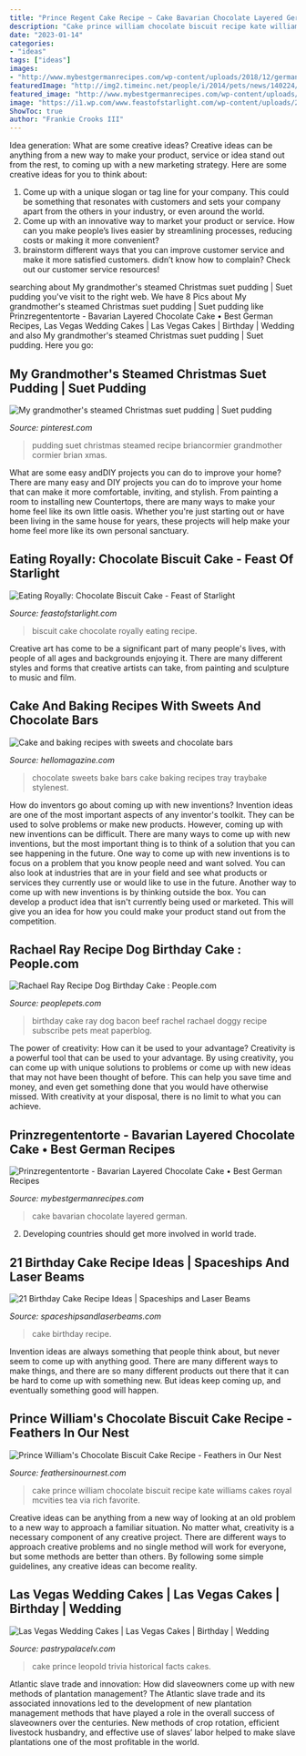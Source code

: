 ```yaml
---
title: "Prince Regent Cake Recipe ~ Cake Bavarian Chocolate Layered German"
description: "Cake prince william chocolate biscuit recipe kate williams cakes royal mcvities tea via rich favorite"
date: "2023-01-14"
categories:
- "ideas"
tags: ["ideas"]
images:
- "http://www.mybestgermanrecipes.com/wp-content/uploads/2018/12/german-Prinzregententorte-bavarian-chocolate-cake-1001x1024.jpg"
featuredImage: "http://img2.timeinc.net/people/i/2014/pets/news/140224/rachel-ray-768.jpg"
featured_image: "http://www.mybestgermanrecipes.com/wp-content/uploads/2018/12/german-Prinzregententorte-bavarian-chocolate-cake-1001x1024.jpg"
image: "https://i1.wp.com/www.feastofstarlight.com/wp-content/uploads/2018/05/Eating-Royally-Chocolate-Biscuit-Cake-Recipe-2.jpg?resize=683%2C1024"
ShowToc: true
author: "Frankie Crooks III"
---
```



Idea generation: What are some creative ideas?
Creative ideas can be anything from a new way to make your product, service or idea stand out from the rest, to coming up with a new marketing strategy. Here are some creative ideas for you to think about: 
1. Come up with a unique slogan or tag line for your company. This could be something that resonates with customers and sets your company apart from the others in your industry, or even around the world. 
2. Come up with an innovative way to market your product or service. How can you make people’s lives easier by streamlining processes, reducing costs or making it more convenient? 
3. brainstorm different ways that you can improve customer service and make it more satisfied customers. didn’t know how to complain? Check out our customer service resources! 

	

		
searching about My grandmother&#039;s steamed Christmas suet pudding | Suet pudding you've visit to the right web. We have 8 Pics about My grandmother&#039;s steamed Christmas suet pudding | Suet pudding like Prinzregententorte - Bavarian Layered Chocolate Cake • Best German Recipes, Las Vegas Wedding Cakes | Las Vegas Cakes | Birthday | Wedding and also My grandmother&#039;s steamed Christmas suet pudding | Suet pudding. Here you go:
		
    
## My Grandmother&#039;s Steamed Christmas Suet Pudding | Suet Pudding

<img loading=lazy src="https://i.pinimg.com/originals/66/b0/36/66b036a9bd12d72f06d5a5a7e429d515.jpg" onerror="this.onerror=null;this.src='https://tse2.mm.bing.net/th?id=OIP.yxuefGB8hwxbTZEm-W47RAHaGZ&amp;pid=15.1';" alt="My grandmother&#039;s steamed Christmas suet pudding | Suet pudding">

_Source: pinterest.com_

>pudding suet christmas steamed recipe briancormier grandmother cormier brian xmas. 

	

What are some easy andDIY projects you can do to improve your home?
There are many easy and DIY projects you can do to improve your home that can make it more comfortable, inviting, and stylish. From painting a room to installing new Countertops, there are many ways to make your home feel like its own little oasis. Whether you're just starting out or have been living in the same house for years, these projects will help make your home feel more like its own personal sanctuary.

    
## Eating Royally: Chocolate Biscuit Cake - Feast Of Starlight

<img loading=lazy src="https://i1.wp.com/www.feastofstarlight.com/wp-content/uploads/2018/05/Eating-Royally-Chocolate-Biscuit-Cake-Recipe-2.jpg?resize=683%2C1024" onerror="this.onerror=null;this.src='https://tse2.mm.bing.net/th?id=OIP.PLLp3Jjlx9sQlhvI5_1nggHaLG&amp;pid=15.1';" alt="Eating Royally: Chocolate Biscuit Cake - Feast of Starlight">

_Source: feastofstarlight.com_

>biscuit cake chocolate royally eating recipe. 

	

Creative art has come to be a significant part of many people's lives, with people of all ages and backgrounds enjoying it. There are many different styles and forms that creative artists can take, from painting and sculpture to music and film.

    
## Cake And Baking Recipes With Sweets And Chocolate Bars

<img loading=lazy src="http://www.hellomagazine.com/imagenes/cuisine/2013110815441/sweets-chocolate-bars-cake-baking-recipes/0-79-491/cake-bake--z.jpg" onerror="this.onerror=null;this.src='https://tse1.mm.bing.net/th?id=OIP.HY6PgGlIKDJDdJsj9zZJRgHaIf&amp;pid=15.1';" alt="Cake and baking recipes with sweets and chocolate bars">

_Source: hellomagazine.com_

>chocolate sweets bake bars cake baking recipes tray traybake stylenest. 

	

How do inventors go about coming up with new inventions?
Invention ideas are one of the most important aspects of any inventor's toolkit. They can be used to solve problems or make new products. However, coming up with new inventions can be difficult. There are many ways to come up with new inventions, but the most important thing is to think of a solution that you can see happening in the future.
One way to come up with new inventions is to focus on a problem that you know people need and want solved. You can also look at industries that are in your field and see what products or services they currently use or would like to use in the future. Another way to come up with new inventions is by thinking outside the box. You can develop a product idea that isn't currently being used or marketed. This will give you an idea for how you could make your product stand out from the competition.

    
## Rachael Ray Recipe Dog Birthday Cake : People.com

<img loading=lazy src="http://img2.timeinc.net/people/i/2014/pets/news/140224/rachel-ray-768.jpg" onerror="this.onerror=null;this.src='https://tse2.mm.bing.net/th?id=OIP.g8O5TFbMxMHN44RJgjqiVQHaJ4&amp;pid=15.1';" alt="Rachael Ray Recipe Dog Birthday Cake : People.com">

_Source: peoplepets.com_

>birthday cake ray dog bacon beef rachel rachael doggy recipe subscribe pets meat paperblog. 

	

The power of creativity: How can it be used to your advantage?
Creativity is a powerful tool that can be used to your advantage. By using creativity, you can come up with unique solutions to problems or come up with new ideas that may not have been thought of before. This can help you save time and money, and even get something done that you would have otherwise missed. With creativity at your disposal, there is no limit to what you can achieve.

    
## Prinzregententorte - Bavarian Layered Chocolate Cake • Best German Recipes

<img loading=lazy src="http://www.mybestgermanrecipes.com/wp-content/uploads/2018/12/german-Prinzregententorte-bavarian-chocolate-cake-1001x1024.jpg" onerror="this.onerror=null;this.src='https://tse2.mm.bing.net/th?id=OIP.-dj2fyICrYSQTAcWSHV_EgHaHk&amp;pid=15.1';" alt="Prinzregententorte - Bavarian Layered Chocolate Cake • Best German Recipes">

_Source: mybestgermanrecipes.com_

>cake bavarian chocolate layered german. 

	

2. Developing countries should get more involved in world trade.

    
## 21 Birthday Cake Recipe Ideas | Spaceships And Laser Beams

<img loading=lazy src="http://spaceshipsandlaserbeams.com/wp-content/uploads/2016/04/main-birthday-cake-recipe-ideas-600x600.jpg" onerror="this.onerror=null;this.src='https://tse3.mm.bing.net/th?id=OIP.z__HScVu-LAScOXsnhHlrQHaHa&amp;pid=15.1';" alt="21 Birthday Cake Recipe Ideas | Spaceships and Laser Beams">

_Source: spaceshipsandlaserbeams.com_

>cake birthday recipe. 

	

Invention ideas are always something that people think about, but never seem to come up with anything good. There are many different ways to make things, and there are so many different products out there that it can be hard to come up with something new. But ideas keep coming up, and eventually something good will happen.

    
## Prince William&#039;s Chocolate Biscuit Cake Recipe - Feathers In Our Nest

<img loading=lazy src="http://4.bp.blogspot.com/-DNeHnYytbno/Tccukve0pwI/AAAAAAAACig/ExWEObVA1lw/s1600/image-1-for-royal-wedding-the-cake-for-prince-william-and-kate-middleton-gallery-75229172.jpg" onerror="this.onerror=null;this.src='https://tse1.mm.bing.net/th?id=OIP.x_q7-AMpl-zWb-LeMOUR6AHaEz&amp;pid=15.1';" alt="Prince William&#039;s Chocolate Biscuit Cake Recipe - Feathers in Our Nest">

_Source: feathersinournest.com_

>cake prince william chocolate biscuit recipe kate williams cakes royal mcvities tea via rich favorite. 

	

Creative ideas can be anything from a new way of looking at an old problem to a new way to approach a familiar situation. No matter what, creativity is a necessary component of any creative project. There are different ways to approach creative problems and no single method will work for everyone, but some methods are better than others. By following some simple guidelines, any creative ideas can become reality.

    
## Las Vegas Wedding Cakes | Las Vegas Cakes | Birthday | Wedding

<img loading=lazy src="http://pastrypalacelv.com/wp-content/uploads/2014/11/Prince-Leopold-Wedding-Cake.png" onerror="this.onerror=null;this.src='https://tse3.mm.bing.net/th?id=OIP.4wdySIARlAvtMz_Jyf4V5QAAAA&amp;pid=15.1';" alt="Las Vegas Wedding Cakes | Las Vegas Cakes | Birthday | Wedding">

_Source: pastrypalacelv.com_

>cake prince leopold trivia historical facts cakes. 

	

Atlantic slave trade and innovation: How did slaveowners come up with new methods of plantation management?
The Atlantic slave trade and its associated innovations led to the development of new plantation management methods that have played a role in the overall success of slaveowners over the centuries. New methods of crop rotation, efficient livestock husbandry, and effective use of slaves’ labor helped to make slave plantations one of the most profitable in the world.

